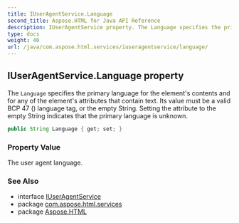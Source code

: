 ```yaml
---
title: IUserAgentService.Language
second_title: Aspose.HTML for Java API Reference
description: IUserAgentService property. The Language specifies the primary language for the elements contents and for any of the elements attributes that contain text. Its value must be a valid BCP 47  language tag or the empty String. Setting the attribute to the empty String indicates that the primary language is unknown
type: docs
weight: 40
url: /java/com.aspose.html.services/iuseragentservice/language/
---
```

## IUserAgentService.Language property

The `Language` specifies the primary language for the element's contents and for any of the element's attributes that contain text. Its value must be a valid BCP 47 () language tag, or the empty String. Setting the attribute to the empty String indicates that the primary language is unknown.

```java
public String Language { get; set; }
```

### Property Value

The user agent language.

### See Also

* interface [IUserAgentService](../)
* package [com.aspose.html.services](../../../com.aspose.html.services/)
* package [Aspose.HTML](../../../)
